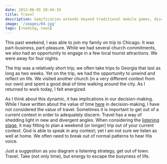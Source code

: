 ```yaml
---
date: 2012-06-05 20:44:19
title: Travel
description: Gamification extends beyond traditional mobile games, discovering innovative strategies to incorporate game-like elements into non-gaming apps for enhanced
image: '/images/04.jpg'
tags: [reading, news]
---
```


This past weekend, I was able to join my family on trip to Chicago. It was part-business, part-pleasure. While we had several church commitments, we also had an opportunity to engage in a few local tourist attractions. We were away for four nights. 

The trip was a relatively short trip; we often take trips to Georgia that last as long as two weeks. Yet on the trip, we had the opportunity to unwind and reflect on life. We visited another church (in a very different context from our own) and spent a good deal of time walking around the city. As I returned to work today, I felt energized. 

As I think about this dynamic, it has implications in our decision-making. While I have written about the value of time [here](http://www.discerningchurch.org/in-a-hurry/) in decision-making, I have not considered the value of travel. Sometimes it is important to get out of a current context in order to adequately discern. Travel has a way of shedding light in new and divergent angles. When considering the [listening stage](http://www.discerningchurch.org/stage-two-listening/), it may fitting to plan a weekend (or longer) trip out of your current context. God is able to speak in any context; yet I am not sure we listen as well at home. We often need to break out of normal patterns to hear His voice.

Just a suggestion as you diagram a listening strategy, get out of town. Travel. Take (not only time), but energy to escape the busyness of life.
